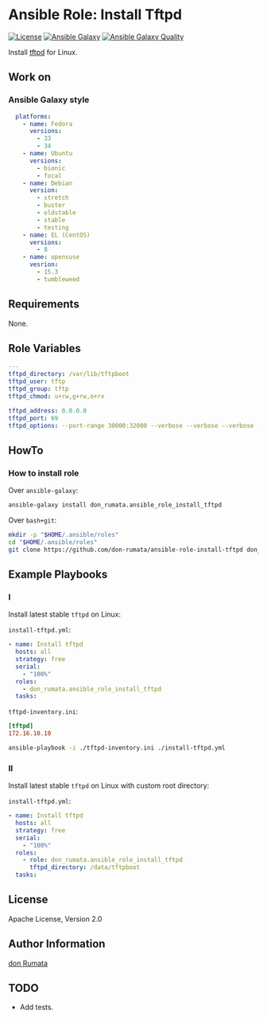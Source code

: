 # Ansible Role: Install Tftpd

[![License][license-image]][license-url] [![Ansible Galaxy][ansible-galaxy-image]][ansible-galaxy-url] [![Ansible Galaxy Quality][ansible-galaxy-quality-image]][ansible-galaxy-url]

Install [tftpd](https://mirrors.edge.kernel.org/pub/software/network/tftp) for Linux.

## Work on

### Ansible Galaxy style

```yaml
  platforms:
    - name: Fedora
      versions:
        - 33
        - 34
    - name: Ubuntu
      versions:
        - bionic
        - focal
    - name: Debian
      version:
        - stretch
        - buster
        - oldstable
        - stable
        - testing
    - name: EL (CentOS)
      versions:
        - 8
    - name: opensuse
      vesrion:
        - 15.3
        - tumbleweed
```

## Requirements

None.

## Role Variables

```yaml
---
tftpd_directory: /var/lib/tftpboot
tftpd_user: tftp
tftpd_group: tftp
tftpd_chmod: u+rw,g+rw,o+rx

tftpd_address: 0.0.0.0
tftpd_port: 69
tftpd_options: --port-range 30000:32000 --verbose --verbose --verbose --secure
```

## HowTo

### How to install role

Over `ansible-galaxy`:

```bash
ansible-galaxy install don_rumata.ansible_role_install_tftpd
```

Over `bash+git`:

```bash
mkdir -p "$HOME/.ansible/roles"
cd "$HOME/.ansible/roles"
git clone https://github.com/don-rumata/ansible-role-install-tftpd don_rumata.ansible_role_install_tftpd
```

## Example Playbooks

### I

Install latest stable `tftpd` on Linux:

`install-tftpd.yml`:

```yaml
- name: Install tftpd
  hosts: all
  strategy: free
  serial:
    - "100%"
  roles:
    - don_rumata.ansible_role_install_tftpd
  tasks:
```

`tftpd-inventory.ini`:

```ini
[tftpd]
172.16.10.10
```

```bash
ansible-playbook -i ./tftpd-inventory.ini ./install-tftpd.yml
```

### II

Install latest stable `tftpd` on Linux with custom root directory:

`install-tftpd.yml`:

```yaml
- name: Install tftpd
  hosts: all
  strategy: free
  serial:
    - "100%"
  roles:
    - role: don_rumata.ansible_role_install_tftpd
      tftpd_directory: /data/tftpboot
  tasks:
```

## License

Apache License, Version 2.0

## Author Information

[don Rumata](https://github.com/don-rumata)

## TODO

- Add tests.

[license-image]: https://img.shields.io/github/license/don-rumata/ansible-role-install-tftpd.svg
[license-url]: https://opensource.org/licenses/Apache-2.0

[ansible-galaxy-image]: https://img.shields.io/badge/ansible_galaxy-don__rumata.ansible__role__install__tftpd-blue.svg
[ansible-galaxy-url]: https://galaxy.ansible.com/don_rumata/ansible_role_install_tftpd

[ansible-galaxy-quality-image]: https://img.shields.io/ansible/quality/55672
